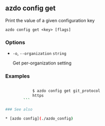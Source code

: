## azdo config get
Print the value of a given configuration key
```
azdo config get <key> [flags]
```
### Options


* `-o`, `--organization` `string`

	Get per-organization setting


### Examples

```bash

			$ azdo config get git_protocol
			https
		```

### See also

* [azdo config](./azdo_config)
